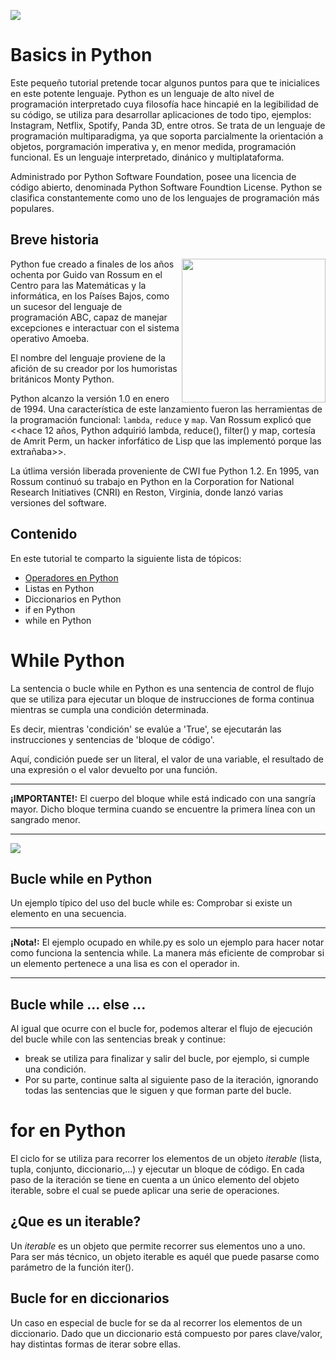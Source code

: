 ![](https://raw.githubusercontent.com/gabrielfernando01/basics_in_python/master/image/header_basics.png)

# Basics in Python

Este pequeño tutorial pretende tocar algunos puntos para que te inicialices en este potente lenguaje. Python es un lenguaje de alto nivel de programación interpretado cuya filosofía hace hincapié en la legibilidad de su código, se utiliza para desarrollar aplicaciones de todo tipo, ejemplos: Instagram, Netflix, Spotify, Panda 3D, entre otros. Se trata de un lenguaje de programación multiparadigma, ya que soporta parcialmente la orientación a objetos, porgramación imperativa y, en menor medida, programación funcional. Es un lenguaje interpretado, dinánico y multiplataforma.

Administrado por Python Software Foundation, posee una licencia de código abierto, denominada Python Software Foundtion License. Python se clasifica constantemente como uno de los lenguajes de programación más populares.

## Breve historia

<img align='right' src="https://serespensantes.com/wp-content/uploads/2019/04/guido-van-rossum.jpg" width="230">
Python fue creado a finales de los años ochenta por Guido van Rossum en el Centro para las Matemáticas y la informática, en los Países Bajos, como un sucesor del lenguaje de programación ABC, capaz de manejar excepciones e interactuar con el sistema operativo Amoeba.

El nombre del lenguaje proviene de la afición de su creador por los humoristas británicos Monty Python.

Python alcanzo la versión 1.0 en enero de 1994. Una característica de este lanzamiento fueron las herramientas de la programación funcional: <code>lambda</code>, <code>reduce</code> y <code>map</code>. Van Rossum explicó que \<\<hace 12 años, Python adquirió lambda, reduce(), filter() y map, cortesía de Amrit Perm, un hacker inforfático de Lisp que las implementó porque las extrañaba\>\>.

La útlima versión liberada proveniente de CWI fue Python 1.2. En 1995, van Rossum continuó su trabajo en Python en la Corporation for National Research Initiatives (CNRI) en Reston, Virginia, donde lanzó varias versiones del software.

## Contenido

En este tutorial te comparto la siguiente lista de tópicos:

- <a href="https://github.com/gabrielfernando01/basics_in_python/tree/master/basics/operators_in_python" target="_PLANK">Operadores en Python</a>
- <a hrer="https://github.com/gabrielfernando01/basics_in_python/tree/master/basics/list_in_python" target="_PLANK">Listas en Python</a>
- <a hrer="https://github.com/gabrielfernando01/basics_in_python/tree/master/basics/dict_in_python" target="_PLANK">Diccionarios en Python</a>
- <a hrer="https://github.com/gabrielfernando01/basics_in_python/tree/master/basics/dict_in_python" target="_PLANK">if en Python</a>
- <a hrer="https://github.com/gabrielfernando01/basics_in_python/tree/master/basics/dict_in_python" target="_PLANK">while en Python</a>


# While Python 

La sentencia o bucle while en Python es una sentencia de control de flujo que se utiliza para ejecutar un bloque de instrucciones de forma continua mientras se cumpla una condición determinada.

Es decir, mientras 'condición' se evalúe a 'True', se ejecutarán las instrucciones y sentencias de 'bloque de código'.

Aquí, condición puede ser un literal, el valor de una variable, el resultado de una expresión o el valor devuelto por una función.

***
**¡IMPORTANTE!:** El cuerpo del bloque while está indicado con una sangría mayor. Dicho bloque termina cuando se encuentre la primera línea con un sangrado menor.
***

![](https://raw.githubusercontent.com/gabrielfernando01/basics_in_python/master/image/multiples.gif)

## Bucle while en Python

Un ejemplo típico del uso del bucle while es: Comprobar si existe un elemento en una secuencia.

***
**¡Nota!:** El ejemplo ocupado en while.py es solo un ejemplo para hacer notar como funciona la sentencia while. La manera más eficiente de comprobar si un elemento pertenece a una lisa es con el operador in.
***

## Bucle while ... else ...

Al igual que ocurre con el bucle for, podemos alterar el flujo de ejecución del bucle while con las sentencias break y continue:

- break se utiliza para finalizar y salir del bucle, por ejemplo, si cumple una condición.
- Por su parte, continue salta al siguiente paso de la iteración, ignorando todas las sentencias que le siguen y que forman parte del bucle.

# for en Python

El ciclo for se utiliza para recorrer los elementos de un objeto _iterable_ (lista, tupla, conjunto, diccionario,...) y ejecutar un bloque de código. En cada paso de la iteración se tiene en cuenta a un único elemento del objeto iterable, sobre el cual se puede aplicar una serie de operaciones.

## ¿Que es un iterable?

Un _iterable_ es un objeto que permite recorrer sus elementos uno a uno. Para ser más técnico, un objeto iterable es aquél que puede pasarse como parámetro de la función iter().

## Bucle for en diccionarios

Un caso en especial de bucle for se da al recorrer los elementos de un diccionario. Dado que un diccionario está compuesto por pares clave/valor, hay distintas formas de iterar sobre ellas.
